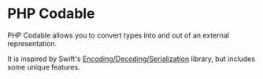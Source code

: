 # PHP Codable
PHP Codable allows you to convert types into and out of an external representation. 

It is inspired by Swift's [Encoding/Decoding/Serialization](https://developer.apple.com/documentation/swift/encoding-decoding-and-serialization) 
library, but includes some unique features.